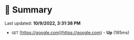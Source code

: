 # 📖 Summary
Last updated: **10/9/2022, 3:31:38 PM**

- `GET` [https://google.com](https://google.com) - **Up** (185ms)
